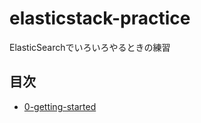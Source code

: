 # elasticstack-practice

ElasticSearchでいろいろやるときの練習

## 目次

- [0-getting-started](0-getting-started/index.md)
